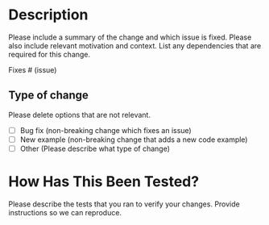 # Description

Please include a summary of the change and which issue is fixed. Please also include relevant motivation and context. List any dependencies that are required for this change.

Fixes # (issue)

## Type of change

Please delete options that are not relevant.

- [ ] Bug fix (non-breaking change which fixes an issue)
- [ ] New example (non-breaking change that adds a new code example)
- [ ] Other (Please describe what type of change)

# How Has This Been Tested?

Please describe the tests that you ran to verify your changes. Provide instructions so we can reproduce.
